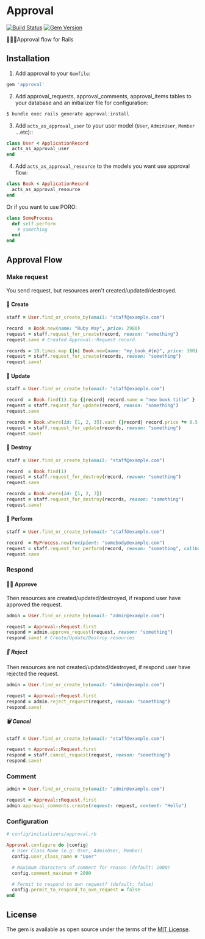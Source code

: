 # Approval

[![Build Status](https://travis-ci.org/yhirano55/approval.svg?branch=master)](https://travis-ci.org/yhirano55/approval)
[![Gem Version](https://badge.fury.io/rb/approval.svg)](https://badge.fury.io/rb/approval)

:ok_woman::no_good:Approval flow for Rails

## Installation

1. Add approval to your `Gemfile`:

  ```ruby
  gem 'approval'
  ```

2. Add approval_requests, approval_comments, approval_items tables to your database and an initializer file for configuration:

  ```bash
  $ bundle exec rails generate approval:install
  ```

3. Add `acts_as_approval_user` to your user model (`User`, `AdminUser`, `Member` ...etc)::

  ```ruby
  class User < ApplicationRecord
    acts_as_approval_user
  end
  ```

4. Add `acts_as_approval_resource` to the models you want use approval flow:

  ```ruby
  class Book < ApplicationRecord
    acts_as_approval_resource
  end
  ```

  Or if you want to use PORO:

  ```ruby
  class SomeProcess
    def self.perform
      # something
    end
  end
  ```

## Approval Flow

### Make request

You send request, but resources aren't created/updated/destroyed.

#### :pray: Create

```ruby
staff = User.find_or_create_by(email: "staff@example.com")

record  = Book.new(name: "Ruby Way", price: 2980)
request = staff.request_for_create(record, reason: "something")
request.save # Created Approval::Request record.

records = 10.times.map {|n| Book.new(name: "my_book_#{n}", price: 300) }
request = staff.request_for_create(records, reason: "something")
request.save!
```

#### :pray: Update

```ruby
staff = User.find_or_create_by(email: "staff@example.com")

record  = Book.find(1).tap {|record| record.name = "new book title" }
request = staff.request_for_update(record, reason: "something")
request.save

records = Book.where(id: [1, 2, 3]).each {|record| record.price *= 0.5 }
request = staff.request_for_update(records, reason: "something")
request.save!
```

#### :pray: Destroy

```ruby
staff = User.find_or_create_by(email: "staff@example.com")

record  = Book.find(1)
request = staff.request_for_destroy(record, reason: "something")
request.save

records = Book.where(id: [1, 2, 3])
request = staff.request_for_destroy(records, reason: "something")
request.save!
```

#### :pray: Perform

```ruby
staff = User.find_or_create_by(email: "staff@example.com")

record  = MyProcess.new(recipient: "somebody@example.com")
request = staff.request_for_perform(record, reason: "something", callback_method: 'unpublish!', options: { option_1: 'value_1', option_2: 'value_2' })
request.save
```

### Respond

#### :ok_woman: Approve

Then resources are created/updated/destroyed, if respond user have approved the request.

```ruby
admin = User.find_or_create_by(email: "admin@example.com")

request = Approval::Request.first
respond = admin.approve_request(request, reason: "something")
respond.save! # Create/Update/Destroy resources
```

##### :no_good: Reject

Then resources are not created/updated/destroyed, if respond user have rejected the request.

```ruby
admin = User.find_or_create_by(email: "admin@example.com")

request = Approval::Request.first
respond = admin.reject_request(request, reason: "something")
respond.save!
```

##### :wastebasket: Cancel

```ruby
staff = User.find_or_create_by(email: "staff@example.com")

request = Approval::Request.first
respond = staff.cancel_request(request, reason: "something")
respond.save!
```

### Comment

```ruby
admin = User.find_or_create_by(email: "admin@example.com")

request = Approval::Request.first
admin.approval_comments.create(request: request, content: "Hello")
```

### Configuration

```ruby
# config/initializers/approval.rb

Approval.configure do |config|
  # User Class Name (e.g: User, AdminUser, Member)
  config.user_class_name = "User"

  # Maximum characters of comment for reason (default: 2000)
  config.comment_maximum = 2000

  # Permit to respond to own request? (default: false)
  config.permit_to_respond_to_own_request = false
end
```

## License

The gem is available as open source under the terms of the [MIT License](http://opensource.org/licenses/MIT).
